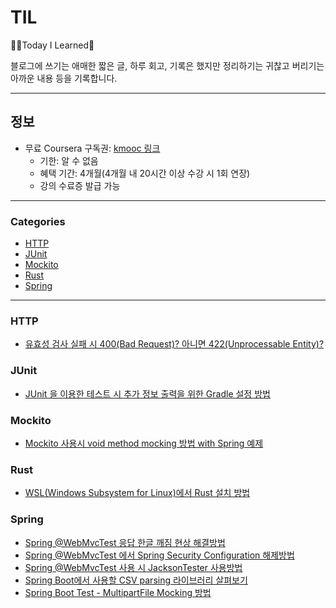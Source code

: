 # TIL

✍🏻Today I Learned🧠

블로그에 쓰기는 애매한 짧은 글, 하루 회고, 기록은 했지만 정리하기는 귀찮고 버리기는 아까운 내용 등을 기록합니다.

---

## 정보

- 무료 Coursera 구독권: [kmooc 링크](https://new.kmooc.kr/view/course/world/coursera)
  - 기한: 알 수 없음
  - 혜택 기간: 4개월(4개월 내 20시간 이상 수강 시 1회 연장)
  - 강의 수료증 발급 가능

---

### Categories

- [HTTP](#http)
- [JUnit](#junit)
- [Mockito](#mockito)
- [Rust](#rust)
- [Spring](#spring)

---

### HTTP

- [유효성 검사 실패 시 400(Bad Request)? 아니면 422(Unprocessable Entity)?](./info/HTTP/유효성%20검사%20실패%20시%20400일까%20422일까.md)

### JUnit

- [JUnit 을 이용한 테스트 시 추가 정보 출력을 위한 Gradle 설정 방법](./info/JUnit/JUnit%20을%20이용한%20테스트%20시%20추가%20정보%20출력을%20위한%20Gradle%20설정%20방법.md)

### Mockito

- [Mockito 사용시 void method mocking 방법 with Spring 예제](./info/Mockito/Mockito%20사용시%20void%20method%20mocking%20방법%20with%20Spring%20예제.md)

### Rust

- [WSL(Windows Subsystem for Linux)에서 Rust 설치 방법](./info/Rust/WSL에서%20Rust%20설치%20방법.md)

### Spring

- [Spring @WebMvcTest 응답 한글 깨짐 현상 해결방법](./info/Spring/Spring%20@WebMvcTest%20응답%20한글%20깨짐%20현상%20해결방법.md)
- [Spring @WebMvcTest 에서 Spring Security Configuration 해제방법](./info/Spring/Spring%20@WebMvcTest%20에서%20Spring%20Security%20Configuration%20해제방법.md)
- [Spring @WebMvcTest 사용 시 JacksonTester 사용방법](./info/Spring/Spring%20@WebMvcTest%20사용%20시%20JacksonTester%20사용방법.md)
- [Spring Boot에서 사용할 CSV parsing 라이브러리 살펴보기](./info/Spring/Spring%20Boot%20-%20CSV%20parsing%20라이브러리.md)
- [Spring Boot Test - MultipartFile Mocking 방법](./info/Spring/Spring%20Boot%20Test%20-%20MultipartFile%20Mocking%20방법.md)